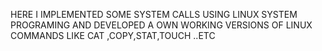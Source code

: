 HERE I IMPLEMENTED SOME SYSTEM CALLS USING LINUX SYSTEM PROGRAMING AND DEVELOPED A OWN WORKING VERSIONS OF LINUX COMMANDS LIKE CAT ,COPY,STAT,TOUCH ..ETC
